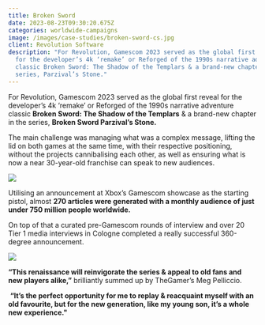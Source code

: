 ```yaml
---
title: Broken Sword
date: 2023-08-23T09:30:20.675Z
categories: worldwide-campaigns
image: /images/case-studies/broken-sword-cs.jpg
client: Revolution Software
description: "For Revolution, Gamescom 2023 served as the global first reveal
  for the developer’s 4k ‘remake’ or Reforged of the 1990s narrative adventure
  classic Broken Sword: The Shadow of the Templars & a brand-new chapter in the
  series, Parzival’s Stone."
---
```

For Revolution, Gamescom 2023 served as the global first reveal for the developer’s 4k ‘remake’ or Reforged of the 1990s narrative adventure classic **Broken Sword: The Shadow of the Templars** & a brand-new chapter in the series, **Broken Sword Parzival’s Stone.**

The main challenge was managing what was a complex message, lifting the lid on both games at the same time, with their respective positioning, without the projects cannibalising each other, as well as ensuring what is now a near 30-year-old franchise can speak to new audiences.


![](/images/uploads/bs-cs-1.png)



Utilising an announcement at Xbox’s Gamescom showcase as the starting pistol, almost **270 articles were generated with a monthly audience of just under 750 million people worldwide.**

On top of that a curated pre-Gamescom rounds of interview and over 20 Tier 1 media interviews in Cologne completed a really successful 360-degree announcement.

![](/images/uploads/bs-cs-2.png)



**“This renaissance will reinvigorate the series & appeal to old fans and new players alike,”** brilliantly summed up by TheGamer’s Meg Pelliccio.

 **“It’s the perfect opportunity for me to replay & reacquaint myself with an old favourite, but for the new generation, like my young son, it’s a whole new experience."**

